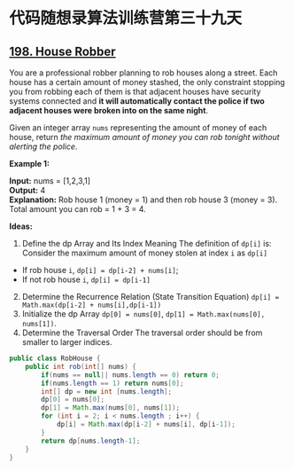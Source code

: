 # 代码随想录算法训练营第三十九天
## [198. House Robber](https://leetcode.com/problems/house-robber/description/)

You are a professional robber planning to rob houses along a street. Each house has a certain amount of money stashed, the only constraint stopping you from robbing each of them is that adjacent houses have security 
systems connected and **it will automatically contact the police if two adjacent houses were broken into on the same night**.

Given an integer array `nums` representing the amount of money of each house, return *the maximum amount of money you can rob tonight without alerting the police*.

**Example 1:**

**Input:** nums = [1,2,3,1] <br>
**Output:** 4 <br>
**Explanation:** Rob house 1 (money = 1) and then rob house 3 (money = 3).<br>
Total amount you can rob = 1 + 3 = 4.

**Ideas:**
1. Define the dp Array and Its Index Meaning
  The definition of `dp[i]` is: Consider the maximum amount of money stolen at index `i` as `dp[i]`
  * If rob house `i`, `dp[i] = dp[i-2] + nums[i]`;
  * If not rob house `i`, `dp[i] = dp[i-1]`
2. Determine the Recurrence Relation (State Transition Equation)
 `dp[i] = Math.max(dp[i-2] + nums[i],dp[i-1])`
3. Initialize the dp Array
   `dp[0] = nums[0]`, `dp[1] = Math.max(nums[0], nums[1])`.
4. Determine the Traversal Order
   The traversal order should be from smaller to larger indices.

```Java
public class RobHouse {
    public int rob(int[] nums) {
        if(nums == null|| nums.length == 0) return 0;
        if(nums.length == 1) return nums[0];
        int[] dp = new int [nums.length];
        dp[0] = nums[0];
        dp[1] = Math.max(nums[0], nums[1]);
        for (int i = 2; i < nums.length ; i++) {
            dp[i] = Math.max(dp[i-2] + nums[i], dp[i-1]);
        }
        return dp[nums.length-1];
    }
}
```






























